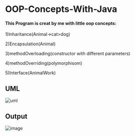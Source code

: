 # OOP-Concepts-With-Java

#### This Program is creat by me with little oop concepts:
1)Inharitance(Animal->cat>dog)

2)Encapsulation(Animal)

3)methodOverloading(constructor with different parameters)

4)methodOverriding(polymorphisom)

5)Interface(AnimalWork)

## UML
![uml](https://user-images.githubusercontent.com/60839928/130329294-a6c5dd2f-8501-4aba-8204-0ee4ab1f2d24.png)

## Output
![image](https://user-images.githubusercontent.com/60839928/130329316-1cd1a1bd-a6d6-4944-a1b8-3eb1fac29b48.png)

